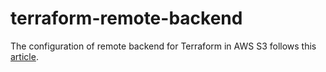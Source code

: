 # terraform-remote-backend

The configuration of remote backend for Terraform in AWS S3 follows this [article].

[article]: https://blog.gruntwork.io/how-to-manage-terraform-state-28f5697e68fa